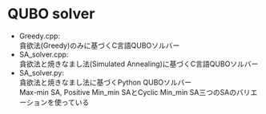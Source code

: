 # QUBO solver
* Greedy.cpp:
   <br>貪欲法(Greedy)のみに基づくC言語QUBOソルバー
* SA_solver.cpp:
   <br>貪欲法と焼きなまし法(Simulated Annealing)に基づくC言語QUBOソルバー
* SA_solver.py:
   <br>貪欲法と焼きなまし法に基づくPython QUBOソルバー
   <br>Max-min SA, Positive Min_min SAとCyclic Min_min SA三つのSAのバリエーションを使っている
